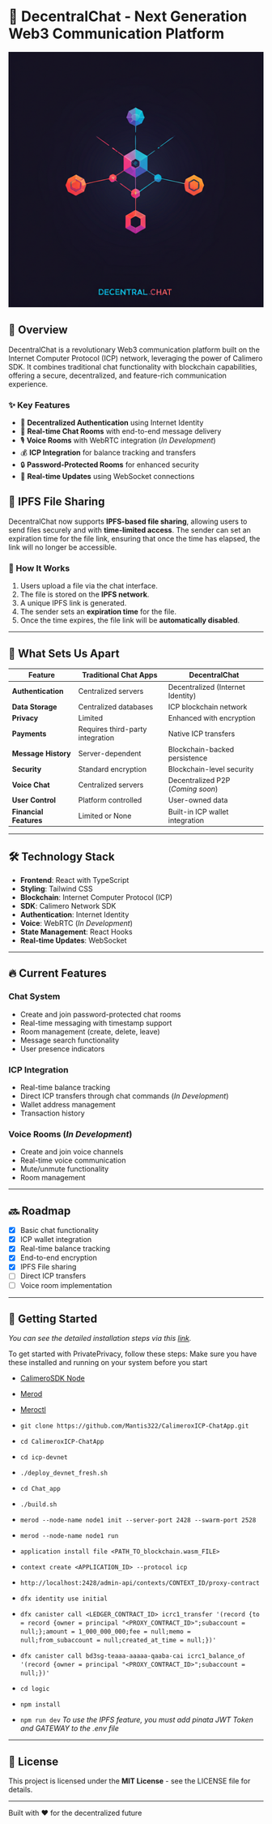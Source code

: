 # 🌟 DecentralChat - Next Generation Web3 Communication Platform  

![Logo](https://github.com/Mantis322/CalimeroxICP-ChatApp/blob/main/Chat_App/app/Logo.png)

## 🚀 Overview  
DecentralChat is a revolutionary Web3 communication platform built on the Internet Computer Protocol (ICP) network, leveraging the power of Calimero SDK. It combines traditional chat functionality with blockchain capabilities, offering a secure, decentralized, and feature-rich communication experience.  

### ✨ Key Features  
- 🔐 **Decentralized Authentication** using Internet Identity  
- 💬 **Real-time Chat Rooms** with end-to-end message delivery  
- 🎙️ **Voice Rooms** with WebRTC integration (*In Development*)  
- 💰 **ICP Integration** for balance tracking and transfers  
- 🔒 **Password-Protected Rooms** for enhanced security  
- 🔄 **Real-time Updates** using WebSocket connections

## 📂 IPFS File Sharing  

DecentralChat now supports **IPFS-based file sharing**, allowing users to send files securely and with **time-limited access**. The sender can set an expiration time for the file link, ensuring that once the time has elapsed, the link will no longer be accessible.

### 🔹 How It Works  
1. Users upload a file via the chat interface.  
2. The file is stored on the **IPFS network**.  
3. A unique IPFS link is generated.  
4. The sender sets an **expiration time** for the file.  
5. Once the time expires, the file link will be **automatically disabled**.  

---

## 🌟 What Sets Us Apart  

| Feature               | Traditional Chat Apps         | DecentralChat                          |
|-----------------------|-------------------------------|---------------------------------------|
| **Authentication**    | Centralized servers          | Decentralized (Internet Identity)     |
| **Data Storage**       | Centralized databases        | ICP blockchain network                |
| **Privacy**            | Limited                     | Enhanced with encryption              |
| **Payments**           | Requires third-party integration | Native ICP transfers                |
| **Message History**    | Server-dependent            | Blockchain-backed persistence         |
| **Security**           | Standard encryption         | Blockchain-level security             |
| **Voice Chat**         | Centralized servers         | Decentralized P2P (*Coming soon*)     |
| **User Control**       | Platform controlled         | User-owned data                       |
| **Financial Features** | Limited or None             | Built-in ICP wallet integration       |

---

## 🛠️ Technology Stack  

- **Frontend**: React with TypeScript  
- **Styling**: Tailwind CSS  
- **Blockchain**: Internet Computer Protocol (ICP)  
- **SDK**: Calimero Network SDK  
- **Authentication**: Internet Identity  
- **Voice**: WebRTC (*In Development*)  
- **State Management**: React Hooks  
- **Real-time Updates**: WebSocket  

---

## 🔥 Current Features  

### **Chat System**  
- Create and join password-protected chat rooms  
- Real-time messaging with timestamp support  
- Room management (create, delete, leave)  
- Message search functionality  
- User presence indicators  

### **ICP Integration**  
- Real-time balance tracking  
- Direct ICP transfers through chat commands (*In Development*)  
- Wallet address management  
- Transaction history  

### **Voice Rooms** (*In Development*)  
- Create and join voice channels  
- Real-time voice communication  
- Mute/unmute functionality  
- Room management  

---

## 🔜 Roadmap  

- [x] Basic chat functionality  
- [x] ICP wallet integration  
- [x] Real-time balance tracking
- [x] End-to-end encryption
- [x] IPFS File sharing  
- [ ] Direct ICP transfers  
- [ ] Voice room implementation    

---
## 🚀 Getting Started

*You can see the detailed installation steps via this [link](https://calimero-network.github.io/tutorials/awesome-projects/building-with-icp).*

To get started with PrivatePrivacy, follow these steps:
Make sure you have these installed and running on your system before you start
- [CalimeroSDK Node](https://calimero-network.github.io/getting-started/setup)
- [Merod](https://calimero-network.github.io/developer-tools/CLI/merod)
- [Meroctl](https://calimero-network.github.io/developer-tools/CLI/meroctl)

-  ```git clone https://github.com/Mantis322/CalimeroxICP-ChatApp.git```
- ```cd CalimeroxICP-ChatApp```
- ```cd icp-devnet```
- ```./deploy_devnet_fresh.sh```
- ```cd Chat_app```
- ```./build.sh```
- ```merod --node-name node1 init --server-port 2428 --swarm-port 2528```
- ```merod --node-name node1 run```
- ```application install file <PATH_TO_blockchain.wasm_FILE>```
- ```context create <APPLICATION_ID> --protocol icp```
- ```http://localhost:2428/admin-api/contexts/CONTEXT_ID/proxy-contract```
- ```dfx identity use initial```
- ```dfx canister call <LEDGER_CONTRACT_ID> icrc1_transfer '(record {to = record {owner = principal "<PROXY_CONTRACT_ID>";subaccount = null;};amount = 1_000_000_000;fee = null;memo = null;from_subaccount = null;created_at_time = null;})'```
- ```dfx canister call bd3sg-teaaa-aaaaa-qaaba-cai icrc1_balance_of '(record {owner = principal "<PROXY_CONTRACT_ID>";subaccount = null;})'```
- ```cd logic```
- ```npm install```
- ```npm run dev```
*To use the IPFS feature, you must add pinata JWT Token and GATEWAY to the .env file*

---

## 📄 License  
This project is licensed under the **MIT License** - see the LICENSE file for details.  

---

Built with ❤️ for the decentralized future

